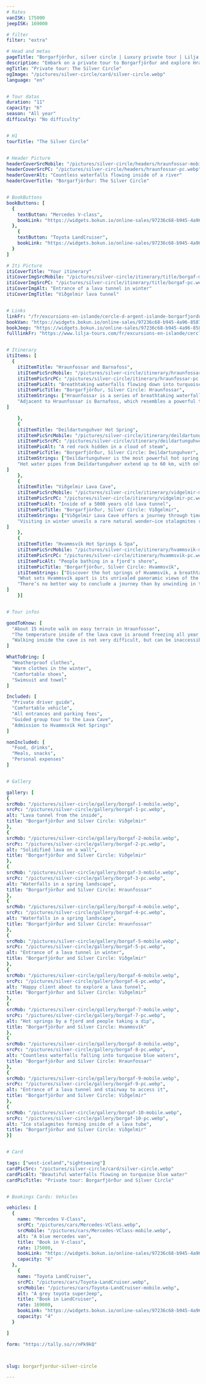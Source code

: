 ```yaml
---
# Rates
vanISK: 175000
jeepISK: 169000

# filter
filter: "extra"

# Head and metas
pageTitle: "Borgarfjörður, silver circle | Luxury private tour | Lilja Tours"
description: "Embark on a private tour to Borgarfjörður and explore Hraunfossar, Barnafoss, Deildartunguhver, Viðgelmir Cave, and the hot springs of Hvammsvík."
ogTitle: "Private tour: The Silver Circle"
ogImage: "/pictures/silver-circle/card/silver-circle.webp"
language: "en"


# Tour datas
duration: "11"
capacity: "6"
season: "All year"
difficulty: "No difficulty"


# H1
tourTitle: "The Silver Circle"


# Header Picture
headerCoverSrcMobile: "/pictures/silver-circle/headers/hraunfossar-mobile.webp"
headerCoverSrcPC: "/pictures/silver-circle/headers/hraunfossar-pc.webp"
headerCoverAlt: "Countless waterfalls flowing inside of a river"
headerCoverTitle: "Borgarfjörður: The Silver Circle"


# BookButtons
bookButtons: [
  {
    textButton: "Mercedes V-class",
    bookLink: "https://widgets.bokun.io/online-sales/97236c68-b945-4a96-8587-660bdc4c45fd/experience-calendar/903385"
  },
    {
    textButton: "Toyota LandCruiser",
    bookLink: "https://widgets.bokun.io/online-sales/97236c68-b945-4a96-8587-660bdc4c45fd/experience-calendar/971111"
  }
]

# Iti Picture
itiCoverTitle: "Your itinerary"
itiCoverImgSrcMobile: "/pictures/silver-circle/itinerary/title/borgaf-mobile.webp"
itiCoverImgSrcPC: "/pictures/silver-circle/itinerary/title/borgaf-pc.webp"
itiCoverImgAlt: "Entrance of a lava tunnel in winter"
itiCoverImgTitle: "Viðgelmir lava tunnel"


# Links
linkFr: "/fr/excursions-en-islande/cercle-d-argent-islande-borgarfjordur"
bookVan: "https://widgets.bokun.io/online-sales/97236c68-b945-4a96-8587-660bdc4c45fd/experience-calendar/903385"
bookJeep: "https://widgets.bokun.io/online-sales/97236c68-b945-4a96-8587-660bdc4c45fd/experience-calendar/971111"
fulllinkFr: "https://www.lilja-tours.com/fr/excursions-en-islande/cercle-d-argent-islande-borgarfjordur"


# Itinerary
itiItems: [
  { 
    itiItemTitle: "Hraunfossar and Barnafoss",
    itiItemPicSrcMobile: "/pictures/silver-circle/itinerary/hraunfossar-mobile.webp",
    itiItemPicSrcPC: "/pictures/silver-circle/itinerary/hraunfossar-pc.webp",
    itiItemPicAlt: "Breathtaking waterfalls flowing down into turquoise waters",
    itiItemPicTitle: "Borgarfjörður, Silver Circle: Hraunfossar",
    itiItemStrings: ["Hraunfossar is a series of breathtaking waterfalls, often regarded as some of the most beautiful in Iceland. These cascades emerge from a lava field, traveling underground for kilometers before bursting through rocks and vegetation, tumbling gracefully into a striking turquoise river.",
    "Adjacent to Hraunfossar is Barnafoss, which resembles a powerful torrent rather than a traditional waterfall. Despite its unique appearance, it remains a captivating sight. Adding to its intrigue is a poignant legend that explains the disappearance of a natural stone bridge that once spanned the river."
]

    },
    {
    itiItemTitle: "Deildartunguhver Hot Spring",
    itiItemPicSrcMobile: "/pictures/silver-circle/itinerary/deildartunguhver-mobile.webp",
    itiItemPicSrcPC: "/pictures/silver-circle/itinerary/deildartunguhver-pc.webp",
    itiItemPicAlt: "A red rock hidden in a cloud of steam",
    itiItemPicTitle: "Borgarfjörður, Silver Circle: Deildartunguhver",
    itiItemStrings: ["Deildartunguhver is the most powerful hot spring in Europe, with an unparalleled flow of boiling water emerging from deep within the earth. Nowhere else in Iceland can you witness such an intense geothermal phenomenon.",
    "Hot water pipes from Deildartunguhver extend up to 60 km, with only a minimal heat loss of about 2°C. During our brief stop, you’ll experience the raw power of nature as the scalding water boils and gushes high above the ground."
]
    },
    {
    itiItemTitle: "Viðgelmir Lava Cave",
    itiItemPicSrcMobile: "/pictures/silver-circle/itinerary/vidgelmir-mobile.webp",
    itiItemPicSrcPC: "/pictures/silver-circle/itinerary/vidgelmir-pc.webp",
    itiItemPicAlt: "Inside of a 5000 years old lava tunnel",
    itiItemPicTitle: "Borgarfjörður, Silver Circle: Viðgelmir",
    itiItemStrings: ["Viðgelmir Lava Cave offers a journey through time inside Iceland’s longest lava tube, formed over 5,000 years ago. Guided group tours provide a fascinating insight into the cave’s geological history while ensuring a safe and unforgettable exploration.",
    "Visiting in winter unveils a rare natural wonder—ice stalagmites rising from the floor to the ceiling, creating an otherworldly spectacle within the cave."
]
    },
    {
    itiItemTitle: "Hvammsvík Hot Springs & Spa",
    itiItemPicSrcMobile: "/pictures/silver-circle/itinerary/hvammsvik-mobile.webp",
    itiItemPicSrcPC: "/pictures/silver-circle/itinerary/hvammsvik-pc.webp",
    itiItemPicAlt: "People bathing in a fjord's shore",
    itiItemPicTitle: "Borgarfjörður, Silver Circle: Hvammsvík",
    itiItemStrings: ["Discover the hot springs of Hvammsvík, a breathtaking retreat on the shores of the stunning Hvalfjörður fjord. This unique geothermal haven features several sea-water baths at varying temperatures, offering a truly immersive relaxation experience.",
    "What sets Hvammsvík apart is its unrivaled panoramic views of the surrounding mountains, creating a serene and picturesque atmosphere. For the adventurous, a dip in the refreshingly cold waters of the Atlantic Ocean awaits—a true test of bravery!",
    "There’s no better way to conclude a journey than by unwinding in these beautiful hot springs, where nature and tranquility come together in perfect harmony."
]
    }]


# Tour infos

goodToKnow: [
  "About 15 minute walk on easy terrain in Hraunfossar", 
  "The temperature inside of the lava cave is around freezing all year round.", 
  "Walking inside the cave is not very difficult, but can be inaccessible to people with mobility issues"
]

WhatToBring: [
  "Weatherproof clothes", 
  "Warm clothes in the winter", 
  "Comfortable shoes",
  "Swimsuit and towel"
]

Included: [
  "Private driver guide",
  "Comfortable vehicle",
  "All entrances and parking fees",
  "Guided group tour to the Lava Cave",
  "Admission to Hvammsvík Hot Springs"
]

nonIncluded: [
  "Food, drinks", 
  "Meals, snacks", 
  "Personal expenses"
]


# Gallery

gallery: [
{
srcMob: "/pictures/silver-circle/gallery/borgaf-1-mobile.webp",
srcPc: "/pictures/silver-circle/gallery/borgaf-1-pc.webp",
alt: "Lava tunnel from the inside",
title: "Borgarfjörður and Silver Circle: Viðgelmir"
},    
{
srcMob: "/pictures/silver-circle/gallery/borgaf-2-mobile.webp",
srcPc: "/pictures/silver-circle/gallery/borgaf-2-pc.webp",
alt: "Solidified lava on a wall",
title: "Borgarfjörður and Silver Circle: Viðgelmir"
},    
{
srcMob: "/pictures/silver-circle/gallery/borgaf-3-mobile.webp",
srcPc: "/pictures/silver-circle/gallery/borgaf-3-pc.webp",
alt: "Waterfalls in a spring landscape",
title: "Borgarfjörður and Silver Circle: Hraunfossar"
},  
{
srcMob: "/pictures/silver-circle/gallery/borgaf-4-mobile.webp",
srcPc: "/pictures/silver-circle/gallery/borgaf-4-pc.webp",
alt: "Waterfalls in a spring landscape",
title: "Borgarfjörður and Silver Circle: Hraunfossar"
},  
{
srcMob: "/pictures/silver-circle/gallery/borgaf-5-mobile.webp",
srcPc: "/pictures/silver-circle/gallery/borgaf-5-pc.webp",
alt: "Entrance of a lava tunnel in winter",
title: "Borgarfjörður and Silver Circle: Viðgelmir"
},   
{
srcMob: "/pictures/silver-circle/gallery/borgaf-6-mobile.webp",
srcPc: "/pictures/silver-circle/gallery/borgaf-6-pc.webp",
alt: "Happy client about to explore a lava tunnel",
title: "Borgarfjörður and Silver Circle: Viðgelmir"
},    
{
srcMob: "/pictures/silver-circle/gallery/borgaf-7-mobile.webp",
srcPc: "/pictures/silver-circle/gallery/borgaf-7-pc.webp",
alt: "Hot springs by a fjord and people taking a dip",
title: "Borgarfjörður and Silver Circle: Hvammsvík"
},  
{
srcMob: "/pictures/silver-circle/gallery/borgaf-8-mobile.webp",
srcPc: "/pictures/silver-circle/gallery/borgaf-8-pc.webp",
alt: "Countless waterfalls falling into turquoise blue waters",
title: "Borgarfjörður and Silver Circle: Hraunfossar"
},  
{
srcMob: "/pictures/silver-circle/gallery/borgaf-9-mobile.webp",
srcPc: "/pictures/silver-circle/gallery/borgaf-9-pc.webp",
alt: "Entrance of a lava tunnel and stairway to access it",
title: "Borgarfjörður and Silver Circle: Viðgelmir"
},  
{
srcMob: "/pictures/silver-circle/gallery/borgaf-10-mobile.webp",
srcPc: "/pictures/silver-circle/gallery/borgaf-10-pc.webp",
alt: "Ice stalagmites forming inside of a lava tube",
title: "Borgarfjörður and Silver Circle: Viðgelmir"
}]


# Card

tags: ["west-iceland","sightseeing"]
cardPicSrc: "/pictures/silver-circle/card/silver-circle.webp"
cardPicAlt: "Beautiful waterfalls flowing on turquoise blue water"
cardPicTitle: "Private tour: Borgarfjörður and Silver Circle"


# Bookings Cards: Vehicles

vehicles: [
  {
    name: "Mercedes V-Class",
    srcPC: "/pictures/cars/Mercedes-VClass.webp",
    srcMobile: "/pictures/cars/Mercedes-VClass-mobile.webp",
    alt: "A blue mercedes van",
    title: "Book in V-class",
    rate: 175000,
    bookLink: "https://widgets.bokun.io/online-sales/97236c68-b945-4a96-8587-660bdc4c45fd/experience-calendar/903385",
    capacity: "6"
  },
    {
    name: "Toyota LandCruiser",
    srcPC: "/pictures/cars/Toyota-LandCruiser.webp",
    srcMobile: "/pictures/cars/Toyota-LandCruiser-mobile.webp",
    alt: "A grey toyota superJeep",
    title: "Book in LandCruiser",
    rate: 169000,
    bookLink: "https://widgets.bokun.io/online-sales/97236c68-b945-4a96-8587-660bdc4c45fd/experience-calendar/971111",
    capacity: "4"
  }

]

form: "https://tally.so/r/nPk9kQ"



slug: borgarfjordur-silver-circle

---
```

